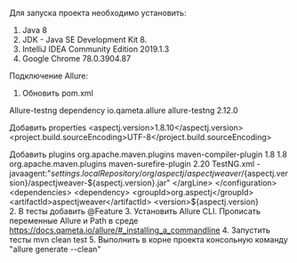 Для запуска проекта необходимо установить:

1. Java 8
2. JDK - Java SE Development Kit 8.
3. IntelliJ IDEA Community Edition 2019.1.3
4. Google Chrome 78.0.3904.87



Подключение Allure:

1. Обновить pom.xml

Allure-testng dependency
     <dependency>
         <groupId>io.qameta.allure</groupId>
         <artifactId>allure-testng</artifactId>
         <version>2.12.0</version>
     </dependency>   

Добавить properties
         <properties>
             <aspectj.version>1.8.10</aspectj.version>
             <project.build.sourceEncoding>UTF-8</project.build.sourceEncoding>
         </properties>  
   
Добавить plugins
     <build>
         <plugins>
             <plugin>
                 <groupId>org.apache.maven.plugins</groupId>
                 <artifactId>maven-compiler-plugin</artifactId>
                 <configuration>
                     <source>1.8</source>
                     <target>1.8</target>
                 </configuration>
             </plugin>
             <plugin>
                 <groupId>org.apache.maven.plugins</groupId>
                 <artifactId>maven-surefire-plugin</artifactId>
                 <version>2.20</version>
                 <configuration>
                     <suiteXmlFiles>
                         <suiteXmlFile>TestNG.xml</suiteXmlFile>
                     </suiteXmlFiles>
                     <argLine>
                         -javaagent:"${settings.localRepository}/org/aspectj/aspectjweaver/${aspectj.version}/aspectjweaver-${aspectj.version}.jar"
                     </argLine>
                 </configuration>
                 <dependencies>
                     <dependency>
                         <groupId>org.aspectj</groupId>
                         <artifactId>aspectjweaver</artifactId>
                         <version>${aspectj.version}</version>
                     </dependency>
                 </dependencies>
             </plugin>
         </plugins>
     </build>  
2. В тесты добавить @Feature
3. Установить Allure CLI. Прописать переменные Allure и Path в среде  https://docs.qameta.io/allure/#_installing_a_commandline 
4. Запустить тесты mvn clean test
5. Выполнить в корне проекта консольную команду "allure generate --clean"
